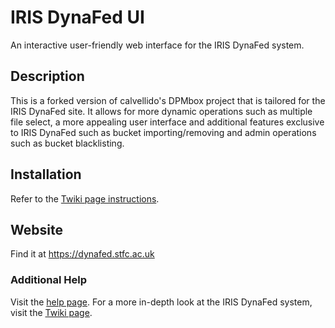 
# IRIS DynaFed UI
An interactive user-friendly web interface for the IRIS DynaFed system.

## Description
This is a forked version of calvellido's DPMbox project that is tailored for the IRIS DynaFed site. It allows for more dynamic operations such as multiple file select, a more appealing user interface and additional features exclusive to IRIS DynaFed such as bucket importing/removing and admin operations such as bucket blacklisting. 

## Installation
Refer to the [Twiki page instructions](https://wiki.e-science.cclrc.ac.uk/web1/bin/view/EScienceInternal/IRISDynaFedInstallation).

## Website
Find it at https://dynafed.stfc.ac.uk

### Additional Help
Visit the [help page](https://dynafed.stfc.ac.uk/help).
For a more in-depth look at the IRIS DynaFed system, visit the [Twiki page](https://wiki.e-science.cclrc.ac.uk/web1/bin/view/EScienceInternal/IRISDynaFed).